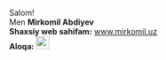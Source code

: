 Salom! <br/>
Men <b>Mirkomil Abdiyev</b> <br/>
<b>Shaxsiy web sahifam:</b> www.mirkomil.uz <br/>
<b>Aloqa:</b> <img src="https://cdn-icons-png.flaticon.com/512/2111/2111710.png" width="24">
